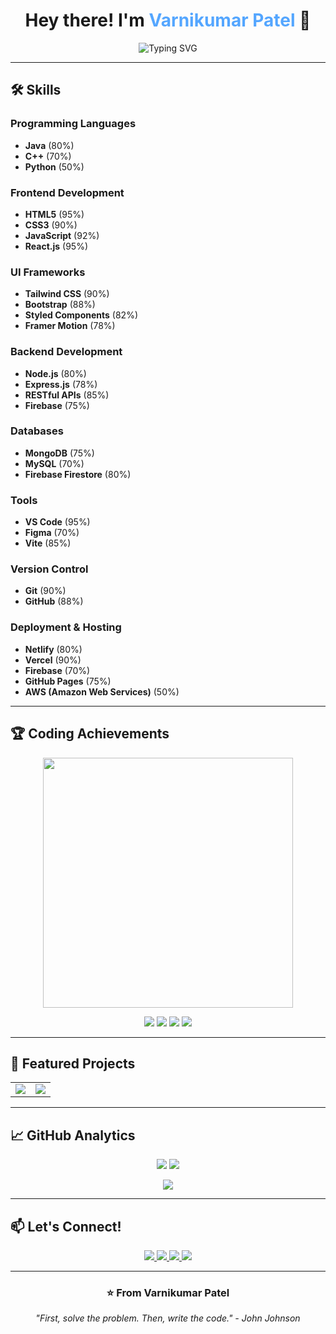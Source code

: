 <!-- 🚀 Stunning GitHub Profile README -->

<h1 align="center">Hey there! I'm <span style="color:#54A6FF">Varnikumar Patel</span> 👋</h1>
<p align="center">
  <img src="https://readme-typing-svg.herokuapp.com?font=Fira+Code&pause=1000&color=54A6FF&width=435&lines=Problem+Solver;DSA+Enthusiast;Full+Stack+Developer;Open+Source+Contributor" alt="Typing SVG" />
</p>

---

## 🛠️ Skills

### Programming Languages
- **Java** (80%)
- **C++** (70%)
- **Python** (50%)

### Frontend Development
- **HTML5** (95%)
- **CSS3** (90%)
- **JavaScript** (92%)
- **React.js** (95%)

### UI Frameworks
- **Tailwind CSS** (90%)
- **Bootstrap** (88%)
- **Styled Components** (82%)
- **Framer Motion** (78%)

### Backend Development
- **Node.js** (80%)
- **Express.js** (78%)
- **RESTful APIs** (85%)
- **Firebase** (75%)

### Databases
- **MongoDB** (75%)
- **MySQL** (70%)
- **Firebase Firestore** (80%)

### Tools
- **VS Code** (95%)
- **Figma** (70%)
- **Vite** (85%)

### Version Control
- **Git** (90%)
- **GitHub** (88%)

### Deployment & Hosting
- **Netlify** (80%)
- **Vercel** (90%)
- **Firebase** (70%)
- **GitHub Pages** (75%)
- **AWS (Amazon Web Services)** (50%)

---

## 🏆 Coding Achievements

<div align="center">
  <a href="https://leetcode.com/varni1505/">
    <img src="https://leetcard.jacoblin.cool/varni1505?theme=dark&font=ABeeZee&border=0&radius=20&animation=true" width="400"/>
  </a>
  
  <p align="center">
    <img src="https://img.shields.io/badge/Solved-400%2B%20Problems-brightgreen?style=for-the-badge" />
    <img src="https://img.shields.io/badge/Coding%20Score-2000%2B-blue?style=for-the-badge" />
    <img src="https://img.shields.io/badge/Courses-10%2B%20Completed-orange?style=for-the-badge" />
    <img src="https://img.shields.io/badge/Contest%20Rank-Under%20500%20🏆-yellowgreen?style=for-the-badge" />
  </p>
</div>

---

## 🚀 Featured Projects

<div align="center">

<table>
  <tr>
    <td align="center">
      <a href="https://github.com/Varni1512/LanguageTranslatorExtension">
        <img src="https://github-readme-stats.vercel.app/api/pin/?username=Varni1512&repo=LanguageTranslatorExtension&theme=radical&hide_border=true"/>
      </a>
    </td>
    <td align="center">
      <a href="https://github.com/Varni1512/PlacementPrep">
        <img src="https://github-readme-stats.vercel.app/api/pin/?username=Varni1512&repo=PlacementPrep&theme=radical&hide_border=true"/>
      </a>
    </td>
  </tr>
</table>

</div>

---

## 📈 GitHub Analytics

<p align="center">
  <img src="https://github-readme-stats.vercel.app/api?username=Varni1512&show_icons=true&theme=radical&hide_border=true&include_all_commits=true&count_private=true&line_height=24"/>
  <img src="https://github-readme-stats.vercel.app/api/top-langs/?username=Varni1512&layout=compact&theme=radical&hide_border=true"/>
</p>

<p align="center">
  <a href="https://git.io/streak-stats">
    <img src="https://streak-stats.demolab.com?user=Varni1512&theme=radical&hide_border=true&date_format=M%20j%5B%2C%20Y%5D"/>
  </a>
</p>

---

## 📫 Let's Connect!

<p align="center">
  <a href="https://www.linkedin.com/in/varnikumarpatel">
    <img src="https://img.shields.io/badge/LinkedIn-0A66C2?style=for-the-badge&logo=linkedin&logoColor=white"/>
  </a>
  <a href="https://twitter.com/varni152">
    <img src="https://img.shields.io/badge/Twitter-1DA1F2?style=for-the-badge&logo=twitter&logoColor=white"/>
  </a>
  <a href="mailto:varnikumar1512@gmail.com">
    <img src="https://img.shields.io/badge/Gmail-D14836?style=for-the-badge&logo=gmail&logoColor=white"/>
  </a>
  <a href="https://leetcode.com/varni1505/">
    <img src="https://img.shields.io/badge/-LeetCode-FFA116?style=for-the-badge&logo=leetcode&logoColor=black"/>
  </a>
</p>

---

<h3 align="center">⭐ From Varnikumar Patel</h3>
<p align="center"><em>"First, solve the problem. Then, write the code." - John Johnson</em></p>
